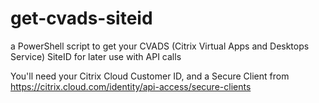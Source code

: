 # get-cvads-siteid
a PowerShell script to get your CVADS (Citrix Virtual Apps and Desktops Service) SiteID for later use with API calls 

You'll need your Citrix Cloud Customer ID, and a Secure Client from https://citrix.cloud.com/identity/api-access/secure-clients

